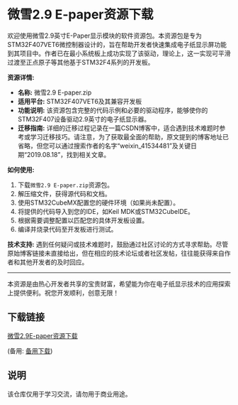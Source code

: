# 微雪2.9 E-paper资源下载

欢迎使用微雪2.9英寸E-Paper显示模块的软件资源包。本资源包是专为STM32F407VET6微控制器设计的，旨在帮助开发者快速集成电子纸显示屏功能到其项目中。作者已在最小系统板上成功实现了该驱动，理论上，这一实现可平滑过渡至正点原子等其他基于STM32F4系列的开发板。

**资源详情:**
- **名称:** 微雪2.9 E-paper.zip
- **适用平台:** STM32F407VET6及其兼容开发板
- **功能说明:** 该资源包含完整的代码示例和必要的驱动程序，能够使你的STM32F407设备驱动2.9英寸的电子纸显示器。
- **迁移指南:** 详细的迁移过程记录在一篇CSDN博客中，适合遇到技术难题时参考或学习迁移技巧。请注意，为了获取最全面的帮助，原文提到的博客地址已省略，但您可以通过搜索作者的名字“weixin_41534481”及关键日期“2019.08.18”，找到相关文章。

**如何使用:**
1. 下载`微雪2.9 E-paper.zip`资源包。
2. 解压缩文件，获得源代码和文档。
3. 使用STM32CubeMX配置您的硬件环境（如果尚未配置）。
4. 将提供的代码导入到您的IDE，如Keil MDK或STM32CubeIDE。
5. 根据需要调整配置以匹配您的具体开发板设置。
6. 编译并烧录代码至开发板进行测试。

**技术支持:**
遇到任何疑问或技术难题时，鼓励通过社区讨论的方式寻求帮助。尽管原始博客链接未直接给出，但在相应的技术论坛或者社区发帖，往往能获得来自作者和其他开发者的及时回应。

---

本资源是由热心开发者共享的宝贵财富，希望能为你在电子纸显示技术的应用探索上提供便利。祝您开发顺利，创意无限！

## 下载链接
[微雪2.9E-paper资源下载](https://pan.quark.cn/s/0d4911b7e7de) 

(备用: [备用下载](https://pan.baidu.com/s/1mK1SDORXdfrpumRBqWj6zQ?pwd=1234))

## 说明

该仓库仅用于学习交流，请勿用于商业用途。
